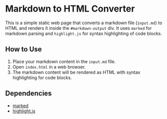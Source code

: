 # Markdown to HTML Converter

This is a simple static web page that converts a markdown file (`input.md`) to HTML and renders it inside the `#markdown-output` div. It uses `marked` for markdown parsing and `highlight.js` for syntax highlighting of code blocks.

## How to Use

1. Place your markdown content in the `input.md` file.
2. Open `index.html` in a web browser.
3. The markdown content will be rendered as HTML with syntax highlighting for code blocks.

## Dependencies

- [marked](https://cdnjs.com/libraries/marked)
- [highlight.js](https://cdnjs.com/libraries/highlight.js)